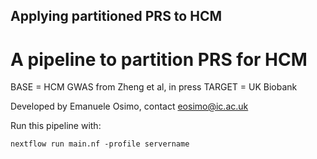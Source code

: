 ## Applying partitioned PRS to HCM
# A pipeline to partition PRS for HCM

BASE =   HCM GWAS from Zheng et al, in press
TARGET = UK Biobank

Developed by Emanuele Osimo, contact eosimo@ic.ac.uk



Run this pipeline with:

```
nextflow run main.nf -profile servername
```

